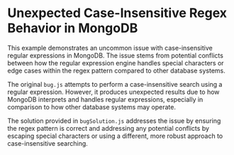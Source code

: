 # Unexpected Case-Insensitive Regex Behavior in MongoDB

This example demonstrates an uncommon issue with case-insensitive regular expressions in MongoDB.  The issue stems from potential conflicts between how the regular expression engine handles special characters or edge cases within the regex pattern compared to other database systems. 

The original `bug.js` attempts to perform a case-insensitive search using a regular expression. However, it produces unexpected results due to how MongoDB interprets and handles regular expressions, especially in comparison to how other database systems may operate. 

The solution provided in `bugSolution.js` addresses the issue by ensuring the regex pattern is correct and addressing any potential conflicts by escaping special characters or using a different, more robust approach to case-insensitive searching.